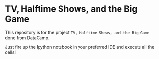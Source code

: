 # TV, Halftime Shows, and the Big Game
This repository is for the project ```TV, Halftime Shows, and the Big Game``` done from DataCamp.

Just fire up the Ipython notebook in your preferred IDE and execute all the cells!
